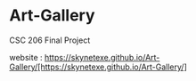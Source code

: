# Art-Gallery
CSC 206 Final Project

website : https://skynetexe.github.io/Art-Gallery/[https://skynetexe.github.io/Art-Gallery/]
